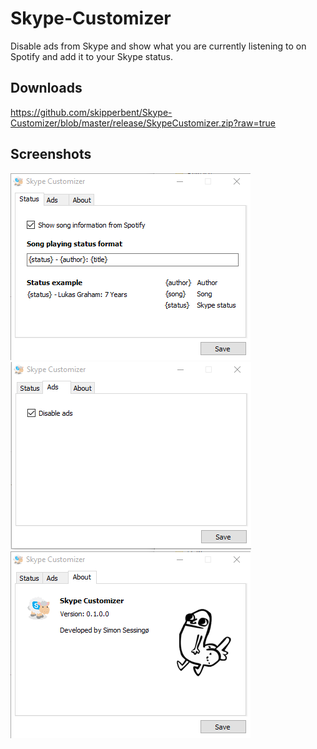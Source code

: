 # Skype-Customizer
Disable ads from Skype and show what you are currently listening to on Spotify and add it to your Skype status.

## Downloads
https://github.com/skipperbent/Skype-Customizer/blob/master/release/SkypeCustomizer.zip?raw=true

## Screenshots
![Image 1](https://raw.githubusercontent.com/skipperbent/Skype-Customizer/master/release/screenshot_1.png?raw=true)
![Image 2](https://raw.githubusercontent.com/skipperbent/Skype-Customizer/master/release/screenshot_2.png?raw=true)
![Image 3](https://raw.githubusercontent.com/skipperbent/Skype-Customizer/master/release/screenshot_3.png?raw=true)
